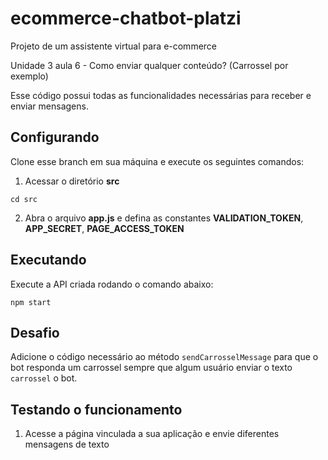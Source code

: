 # ecommerce-chatbot-platzi
Projeto de um assistente virtual para e-commerce

Unidade 3 aula 6 - Como enviar qualquer conteúdo? (Carrossel por exemplo)

Esse código possui todas as funcionalidades necessárias para receber e enviar mensagens.

## Configurando

Clone esse branch em sua máquina e execute os seguintes comandos:

1. Acessar o diretório **src**

`cd src`

2. Abra o arquivo **app.js** e defina as constantes **VALIDATION_TOKEN**, **APP_SECRET**, **PAGE_ACCESS_TOKEN**

## Executando

Execute a API criada rodando o comando abaixo:

`npm start`

## Desafio 

Adicione o código necessário ao método `sendCarrosselMessage` para que o bot responda um carrossel sempre que algum usuário enviar o texto `carrossel` o bot.

## Testando o funcionamento

1. Acesse a página vinculada a sua aplicação e envie diferentes mensagens de texto
